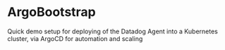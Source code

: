 # ArgoBootstrap
Quick demo setup for deploying of the Datadog Agent into a Kubernetes cluster, via ArgoCD for automation and scaling
